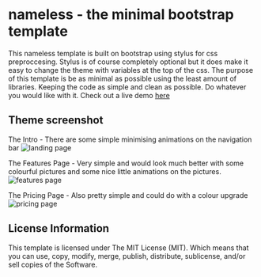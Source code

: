 # nameless - the minimal bootstrap template
This nameless template is built on bootstrap using stylus for css preproccesing. Stylus is of course completely optional but it does make it easy to change the theme with variables at the top of the css.
The purpose of this template is be as minimal as possible using the least amount of libraries. Keeping  the code as simple and clean as possible. Do whatever you would like with it.
Check out a live demo [here](https://jacobcarvell.github.io/nameless-web-template/)

## Theme screenshot

The Intro - There are some simple minimising animations on the navigation bar
![landing page](https://cloud.githubusercontent.com/assets/15709088/16710915/1c621946-4685-11e6-954b-30a9c8f74c8a.png)

The Features Page - Very simple and would look much better with some colourful pictures and some nice little animations on the pictures.
![features page](https://cloud.githubusercontent.com/assets/15709088/16710918/27b53bc0-4685-11e6-9034-11037e0c032f.png)

The Pricing Page - Also pretty simple and could do with a colour upgrade
![pricing page](https://cloud.githubusercontent.com/assets/15709088/16710919/34e006b8-4685-11e6-84f7-74074d9cef82.png)

## License Information
This template is licensed under The MIT License (MIT). Which means that you can use, copy, modify, merge, publish, distribute, sublicense, and/or sell copies of the Software.
